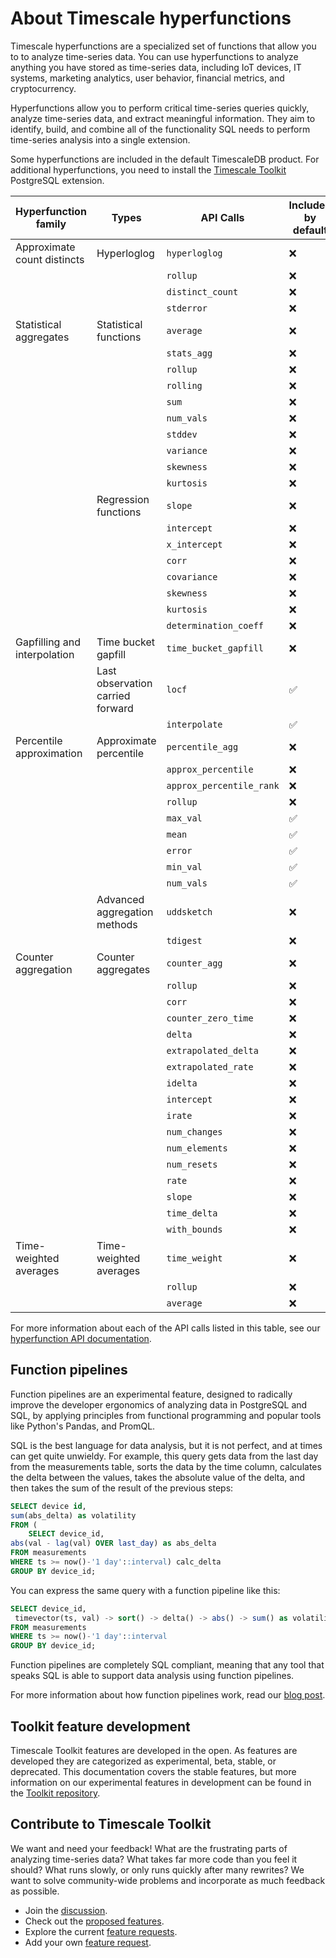 # About Timescale hyperfunctions
Timescale hyperfunctions are a specialized set of functions that allow you to to
analyze time-series data. You can use hyperfunctions to analyze anything you
have stored as time-series data, including IoT devices, IT systems, marketing
analytics, user behavior, financial metrics, and cryptocurrency.

Hyperfunctions allow you to perform critical time-series queries quickly,
analyze time-series data, and extract meaningful information. They aim to
identify, build, and combine all of the functionality SQL needs to perform
time-series analysis into a single extension.

Some hyperfunctions are included in the default TimescaleDB product. For
additional hyperfunctions, you need to install the
[Timescale Toolkit][install-toolkit] PostgreSQL extension.

|Hyperfunction family|Types|API Calls|Included by default|Toolkit required|
|-|-|-|-|-|
|Approximate count distincts|Hyperloglog|`hyperloglog`|❌|✅|
|||`rollup`|❌|✅|
|||`distinct_count`|❌|✅|
|||`stderror`|❌|✅|
|Statistical aggregates|Statistical functions|`average`|❌|✅|
|||`stats_agg`|❌|✅|
|||`rollup`|❌|✅|
|||`rolling`|❌|✅|
|||`sum`|❌|✅|
|||`num_vals`|❌|✅|
|||`stddev`|❌|✅|
|||`variance`|❌|✅|
|||`skewness`|❌|✅|
|||`kurtosis`|❌|✅|
||Regression functions|`slope`|❌|✅|
|||`intercept`|❌|✅|
|||`x_intercept`|❌|✅|
|||`corr`|❌|✅|
|||`covariance`|❌|✅|
|||`skewness`|❌|✅|
|||`kurtosis`|❌|✅|
|||`determination_coeff`|❌|✅|
|Gapfilling and interpolation|Time bucket gapfill|`time_bucket_gapfill`|❌|✅|
||Last observation carried forward|`locf`|✅|❌|
|||`interpolate`|✅|❌|
|Percentile approximation|Approximate percentile|`percentile_agg`|❌|✅|
|||`approx_percentile`|❌|✅|
|||`approx_percentile_rank`|❌|✅|
|||`rollup`|❌|✅|
|||`max_val`|✅|❌|
|||`mean`|✅|❌|
|||`error`|✅|❌|
|||`min_val`|✅|❌|
|||`num_vals`|✅|❌|
||Advanced aggregation methods|`uddsketch`|❌|✅|
|||`tdigest`|❌|✅|
|Counter aggregation|Counter aggregates|`counter_agg`|❌|✅|
|||`rollup`|❌|✅|
|||`corr`|❌|✅|
|||`counter_zero_time`|❌|✅|
|||`delta`|❌|✅|
|||`extrapolated_delta`|❌|✅|
|||`extrapolated_rate`|❌|✅|
|||`idelta`|❌|✅|
|||`intercept`|❌|✅|
|||`irate`|❌|✅|
|||`num_changes`|❌|✅|
|||`num_elements`|❌|✅|
|||`num_resets`|❌|✅|
|||`rate`|❌|✅|
|||`slope`|❌|✅|
|||`time_delta`|❌|✅|
|||`with_bounds`|❌|✅|
|Time-weighted averages|Time-weighted averages|`time_weight`|❌|✅|
|||`rollup`|❌|✅|
|||`average`|❌|✅|

For more information about each of the API calls listed in this table, see our [hyperfunction API documentation][api-hyperfunctions].

## Function pipelines
Function pipelines are an experimental feature, designed to radically improve
the developer ergonomics of analyzing data in PostgreSQL and SQL, by applying
principles from functional programming and popular tools like Python's Pandas,
and PromQL.

SQL is the best language for data analysis, but it is not perfect, and at times
can get quite unwieldy. For example, this query gets data from the last day from
the measurements table, sorts the data by the time column, calculates the delta
between the values, takes the absolute value of the delta, and then takes the
sum of the result of the previous steps:
```SQL
SELECT device id,
sum(abs_delta) as volatility
FROM (
	SELECT device_id,
abs(val - lag(val) OVER last_day) as abs_delta
FROM measurements
WHERE ts >= now()-'1 day'::interval) calc_delta
GROUP BY device_id;
```

You can express the same query with a function pipeline like this:
```SQL
SELECT device_id,
 timevector(ts, val) -> sort() -> delta() -> abs() -> sum() as volatility
FROM measurements
WHERE ts >= now()-'1 day'::interval
GROUP BY device_id;
```

Function pipelines are completely SQL compliant, meaning that any tool that
speaks SQL is able to support data analysis using function pipelines.

For more information about how function pipelines work, read our
[blog post][blog-function-pipelines].

## Toolkit feature development
Timescale Toolkit features are developed in the open. As features are developed
they are categorized as experimental, beta, stable, or deprecated. This
documentation covers the stable features, but more information on our
experimental features in development can be found in the
[Toolkit repository][gh-docs].

## Contribute to Timescale Toolkit
We want and need your feedback! What are the frustrating parts of analyzing
time-series data? What takes far more code than you feel it should? What runs
slowly, or only runs quickly after many rewrites? We want to solve
community-wide problems and incorporate as much feedback as possible.

*   Join the [discussion][gh-discussions].
*   Check out the [proposed features][gh-proposed].
*   Explore the current [feature requests][gh-requests].
*   Add your own [feature request][gh-newissue].


[install-toolkit]: /how-to-guides/hyperfunctions/install-toolkit
[api-hyperfunctions]: /api/:currentVersion:/hyperfunctions
[gh-docs]: https://github.com/timescale/timescale-analytics/tree/main/docs
[blog-function-pipelines]: http://tsdb.co/function-pipelines
[gh-discussions]: https://github.com/timescale/timescale-analytics/discussions
[gh-proposed]: https://github.com/timescale/timescale-analytics/labels/proposed-feature
[gh-requests]: https://github.com/timescale/timescale-analytics/labels/feature-request
[gh-newissue]: https://github.com/timescale/timescale-analytics/issues/new?assignees=&labels=feature-request&template=feature-request.md&title=
